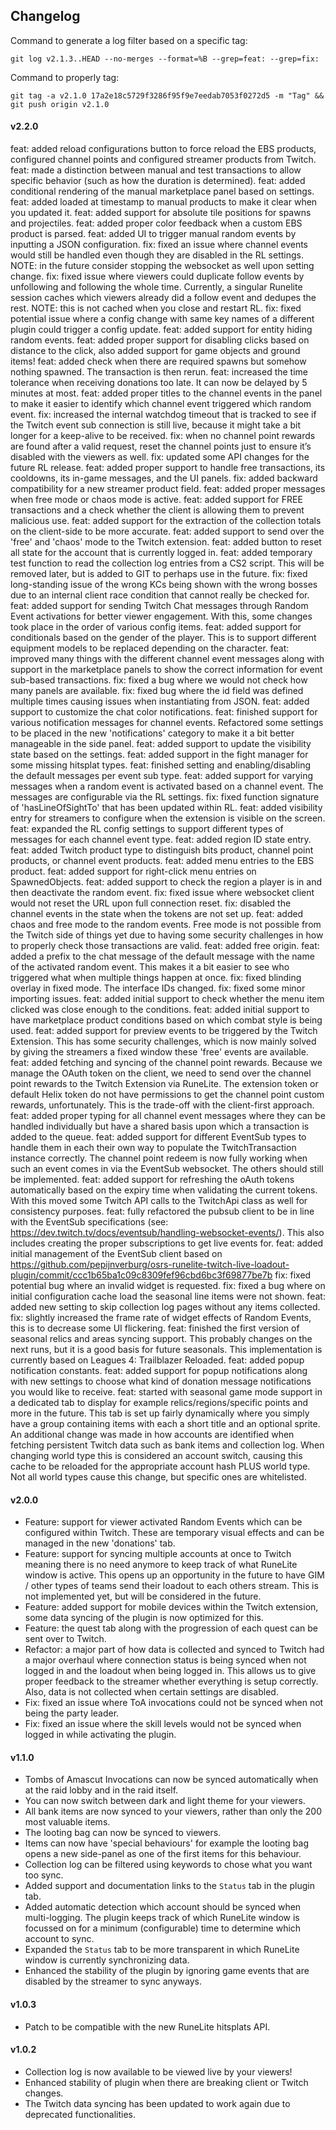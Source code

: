 
## Changelog
Command to generate a log filter based on a specific tag:
```
git log v2.1.3..HEAD --no-merges --format=%B --grep=feat: --grep=fix:
```

Command to properly tag:
```
git tag -a v2.1.0 17a2e18c5729f3286f95f9e7eedab7053f0272d5 -m "Tag" && git push origin v2.1.0
```

#### v2.2.0
feat: added reload configurations button to force reload the EBS products, configured channel points and configured streamer products from Twitch.
feat: made a distinction between manual and test transactions to allow specific behavior (such as how the duration is determined).
feat: added conditional rendering of the manual marketplace panel based on settings.
feat: added loaded at timestamp to manual products to make it clear when you updated it.
feat: added support for absolute tile positions for spawns and projectiles.
feat: added proper color feedback when a custom EBS product is parsed.
feat: added UI to trigger manual random events by inputting a JSON configuration.
fix: fixed an issue where channel events would still be handled even though they are disabled in the RL settings. NOTE: in the future consider stopping the websocket as well upon setting change.
fix: fixed issue where viewers could duplicate follow events by unfollowing and following the whole time. Currently, a singular Runelite session caches which viewers already did a follow event and dedupes the rest. NOTE: this is not cached when you close and restart RL.
fix: fixed potential issue where a config change with same key names of a different plugin could trigger a config update.
feat: added support for entity hiding random events.
feat: added proper support for disabling clicks based on distance to the click, also added support for game objects and ground items!
feat: added check when there are required spawns but somehow nothing spawned. The transaction is then rerun.
feat: increased the time tolerance when receiving donations too late. It can now be delayed by 5 minutes at most.
feat: added proper titles to the channel events in the panel to make it easier to identify which channel event triggered which random event.
fix: increased the internal watchdog timeout that is tracked to see if the Twitch event sub connection is still live, because it might take a bit longer for a keep-alive to be received.
fix: when no channel point rewards are found after a valid request, reset the channel points just to ensure it’s disabled with the viewers as well.
fix: updated some API changes for the future RL release.
feat: added proper support to handle free transactions, its cooldowns, its in-game messages, and the UI panels.
fix: added backward compatibility for a new streamer product field.
feat: added proper messages when free mode or chaos mode is active.
feat: added support for FREE transactions and a check whether the client is allowing them to prevent malicious use.
feat: added support for the extraction of the collection totals on the client-side to be more accurate.
feat: added support to send over the 'free' and 'chaos' mode to the Twitch extension.
feat: added button to reset all state for the account that is currently logged in.
feat: added temporary test function to read the collection log entries from a CS2 script. This will be removed later, but is added to GIT to perhaps use in the future.
fix: fixed long-standing issue of the wrong KCs being shown with the wrong bosses due to an internal client race condition that cannot really be checked for.
feat: added support for sending Twitch Chat messages through Random Event activations for better viewer engagement. With this, some changes took place in the order of various config items.
feat: added support for conditionals based on the gender of the player. This is to support different equipment models to be replaced depending on the character.
feat: improved many things with the different channel event messages along with support in the marketplace panels to show the correct information for event sub-based transactions.
fix: fixed a bug where we would not check how many panels are available.
fix: fixed bug where the id field was defined multiple times causing issues when instantiating from JSON.
feat: added support to customize the chat color notifications.
feat: finished support for various notification messages for channel events. Refactored some settings to be placed in the new 'notifications' category to make it a bit better manageable in the side panel.
feat: added support to update the visibility state based on the settings.
feat: added support in the fight manager for some missing hitsplat types.
feat: finished setting and enabling/disabling the default messages per event sub type.
feat: added support for varying messages when a random event is activated based on a channel event. The messages are configurable via the RL settings.
fix: fixed function signature of 'hasLineOfSightTo' that has been updated within RL.
feat: added visibility entry for streamers to configure when the extension is visible on the screen.
feat: expanded the RL config settings to support different types of messages for each channel event type.
feat: added region ID state entry.
feat: added Twitch product type to distinguish bits product, channel point products, or channel event products.
feat: added menu entries to the EBS product.
feat: added support for right-click menu entries on SpawnedObjects.
feat: added support to check the region a player is in and then deactivate the random event.
fix: fixed issue where websocket client would not reset the URL upon full connection reset.
fix: disabled the channel events in the state when the tokens are not set up.
feat: added chaos and free mode to the random events. Free mode is not possible from the Twitch side of things yet due to having some security challenges in how to properly check those transactions are valid.
feat: added free origin.
feat: added a prefix to the chat message of the default message with the name of the activated random event. This makes it a bit easier to see who triggered what when multiple things happen at once.
fix: fixed blinding overlay in fixed mode. The interface IDs changed.
fix: fixed some minor importing issues.
feat: added initial support to check whether the menu item clicked was close enough to the conditions.
feat: added initial support to have marketplace product conditions based on which combat style is being used.
feat: added support for preview events to be triggered by the Twitch Extension. This has some security challenges, which is now mainly solved by giving the streamers a fixed window these 'free' events are available.
feat: added fetching and syncing of the channel point rewards. Because we manage the OAuth token on the client, we need to send over the channel point rewards to the Twitch Extension via RuneLite. The extension token or default Helix token do not have permissions to get the channel point custom rewards, unfortunately. This is the trade-off with the client-first approach.
feat: added proper typing for all channel event messages where they can be handled individually but have a shared basis upon which a transaction is added to the queue.
feat: added support for different EventSub types to handle them in each their own way to populate the TwitchTransaction instance correctly. The channel point redeem is now fully working when such an event comes in via the EventSub websocket. The others should still be implemented.
feat: added support for refreshing the oAuth tokens automatically based on the expiry time when validating the current tokens. With this moved some Twitch API calls to the TwitchApi class as well for consistency purposes.
feat: fully refactored the pubsub client to be in line with the EventSub specifications (see: https://dev.twitch.tv/docs/eventsub/handling-websocket-events/). This also includes creating the proper subscriptions to get live events for.
feat: added initial management of the EventSub client based on https://github.com/pepijnverburg/osrs-runelite-twitch-live-loadout-plugin/commit/ccc1b65ba1c09c8309fef96cbd6bc3f69877be7b
fix: fixed potential bug where an invalid widget is requested.
fix: fixed a bug where on initial configuration cache load the seasonal line items were not shown.
feat: added new setting to skip collection log pages without any items collected.
fix: slightly increased the frame rate of widget effects of Random Events, this is to decrease some UI flickering.
feat: finished the first version of seasonal relics and areas syncing support. This probably changes on the next runs, but it is a good basis for future seasonals. This implementation is currently based on Leagues 4: Trailblazer Reloaded.
feat: added popup notification constants.
feat: added support for popup notifications along with new settings to choose what kind of donation message notifications you would like to receive.
feat: started with seasonal game mode support in a dedicated tab to display for example relics/regions/specific points and more in the future. This tab is set up fairly dynamically where you simply have a group containing items with each a short title and an optional sprite. An additional change was made in how accounts are identified when fetching persistent Twitch data such as bank items and collection log. When changing world type this is considered an account switch, causing this cache to be reloaded for the appropriate account hash PLUS world type. Not all world types cause this change, but specific ones are whitelisted.

#### v2.0.0
- Feature: support for viewer activated Random Events which can be configured within Twitch. These are temporary visual effects and can be managed in the new 'donations' tab.
- Feature: support for syncing multiple accounts at once to Twitch meaning there is no need anymore to keep track of what RuneLite window is active. This opens up an opportunity in the future to have GIM / other types of teams send their loadout to each others stream. This is not implemented yet, but will be considered in the future.
- Feature: added support for mobile devices within the Twitch extension, some data syncing of the plugin is now optimized for this.
- Feature: the quest tab along with the progression of each quest can be sent over to Twitch.
- Refactor: a major part of how data is collected and synced to Twitch had a major overhaul where connection status is being synced when not logged in and the loadout when being logged in. This allows us to give proper feedback to the streamer whether everything is setup correctly. Also, data is not collected when certain settings are disabled.
- Fix: fixed an issue where ToA invocations could not be synced when not being the party leader.
- Fix: fixed an issue where the skill levels would not be synced when logged in while activating the plugin.

#### v1.1.0
- Tombs of Amascut Invocations can now be synced automatically when at the raid lobby and in the raid itself.
- You can now switch between dark and light theme for your viewers.
- All bank items are now synced to your viewers, rather than only the 200 most valuable items.
- The looting bag can now be synced to viewers.
- Items can now have 'special behaviours' for example the looting bag opens a new side-panel as one of the first items for this behaviour.
- Collection log can be filtered using keywords to chose what you want too sync.
- Added support and documentation links to the `Status` tab in the plugin tab.
- Added automatic detection which account should be synced when multi-logging. The plugin keeps track of which RuneLite window is focussed on for a minimum (configurable) time to determine which account to sync.
- Expanded the `Status` tab to be more transparent in which RuneLite window is currently synchronizing data.
- Enhanced the stability of the plugin by ignoring game events that are disabled by the streamer to sync anyways.

#### v1.0.3
- Patch to be compatible with the new RuneLite hitsplats API.

#### v1.0.2
- Collection log is now available to be viewed live by your viewers!
- Enhanced stability of plugin when there are breaking client or Twitch changes.
- The Twitch data syncing has been updated to work again due to deprecated functionalities.
